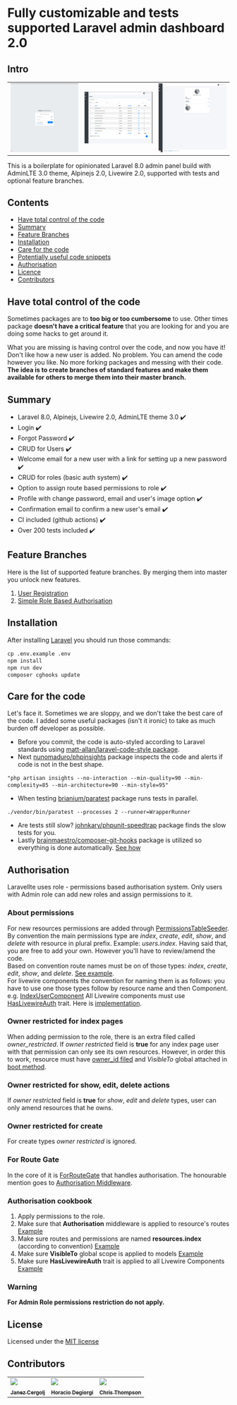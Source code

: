 # Fully customizable and tests supported Laravel admin dashboard 2.0

## Intro
<table>
<tr>
<td>
<img src="https://github.com/jcergolj/laravellte-docs/blob/master/login.png" width="250px">
</td>
<td>
<img src="https://github.com/jcergolj/laravellte-docs/blob/master/users.png" width="250px">
</td>
<td style="margin-left:20px">
<img src="https://github.com/jcergolj/laravellte-docs/blob/master/profile.png" width="250px">
</td>
</tr>
</table>

This is a boilerplate for opinionated Laravel 8.0 admin panel build with AdminLTE 3.0 theme, Alpinejs 2.0, Livewire 2.0, supported with tests and optional feature branches.

## Contents
- [Have total control of the code](#control)
- [Summary](#summary)
- [Feature Branches](#features)
- [Installation](#installation)
- [Care for the code](#code)
- [Potentially useful code snippets](#snippets)
- [Authorisation](#authorisation)
- [Licence](#licence)
- [Contributors](#contributors)

## Have total control of the code
Sometimes packages are to **too big or too cumbersome** to use. Other times package **doesn't have a critical feature** that you are looking for and you are doing some hacks to get around it.

What you are missing is having control over the code, and now you have it!
Don't like how a new user is added. No problem. You can amend the code however you like. No more forking packages and messing with their code.
**The idea is to create branches of standard features and make them available for others to merge them into their master branch.**

## Summary
* Laravel 8.0, Alpinejs, Livewire 2.0, AdminLTE theme 3.0 :heavy_check_mark:
* Login :heavy_check_mark:
* Forgot Password :heavy_check_mark:
* CRUD for Users :heavy_check_mark:
* Welcome email for a new user with a link for setting up a new password :heavy_check_mark:
* CRUD for roles (basic auth system) :heavy_check_mark:
* Option to assign route based permissions to role :heavy_check_mark:
* Profile with change password, email and user's image option :heavy_check_mark:
* Confirmation email to confirm a new user's email :heavy_check_mark:
* CI included (github actions) :heavy_check_mark:
* Over 200 tests included :heavy_check_mark:

## Feature Branches
Here is the list of supported feature branches. By merging them into master you unlock new features.
1. [User Registration](https://github.com/jcergolj/laravellte/tree/feature/registration)
2. [Simple Role Based Authorisation](https://github.com/jcergolj/laravellte/tree/feature/simple-role-based-auth)

## Installation
After installing <a href="https://laravel.com/docs/7.0/">Laravel</a> you should run those commands:
```
cp .env.example .env
npm install
npm run dev
composer cghooks update
```

## Care for the code
Let's face it. Sometimes we are sloppy, and we don't take the best care of the code. I added some useful packages (isn't it ironic) to take as much burden off developer as possible.

- Before you commit, the code is auto-styled according to Laravel standards using [matt-allan/laravel-code-style package](https://github.com/matt-allan/laravel-code-style).
- Next [nunomaduro/phpinsights](https://github.com/nunomaduro/phpinsights) package inspects the code and alerts if code is not in the best shape.
```
"php artisan insights --no-interaction --min-quality=90 --min-complexity=85 --min-architecture=90 --min-style=95"
```
- When testing [brianium/paratest](https://github.com/paratestphp/paratest) package runs tests in parallel.
```
./vendor/bin/paratest --processes 2 --runner=WrapperRunner
```
- Are tests still slow? [johnkary/phpunit-speedtrap](https://github.com/johnkary/phpunit-speedtrap) package finds the slow tests for you.
- Lastly [brainmaestro/composer-git-hooks](https://github.com/BrainMaestro/composer-git-hooks) package is utilized so everything is done automatically.
<a href="https://github.com/jcergolj/laravellte/blob/master/composer.json#L45">See how</a>

## Authorisation
Laravellte uses role - permissions based authorisation system. Only users with Admin role can add new roles and assign permissions to it.

### About permissions
For new resources permissions are added through [PermissionsTableSeeder](https://github.com/jcergolj/laravellte/blob/master/database/seeds/PermissionsTableSeeder.php). By convention the main permissions type are *index*, *create*, *edit*, *show*, and *delete* with resource in plural prefix. Example: *users.index*. Having said that, you are free to add your own. However you'll have to review/amend the code.
<br/>
Based on convention route names must be on of those types: *index*, *create*, *edit*, *show*, and *delete*.
[See example](https://github.com/jcergolj/laravellte/blob/master/routes/web.php#L49).
<br/>
For livewire components the convention for naming them is as follows: you have to use one those types follow by resource name and then Component. e.g. [IndexUserComponent](https://github.com/jcergolj/laravellte/blob/master/app/Http/Livewire/IndexUserComponent.php)
All Livewire components must use [HasLivewireAuth](https://github.com/jcergolj/laravellte/blob/master/app/Http/Livewire/IndexUserComponent.php#L11) trait. Here is [implementation](https://github.com/jcergolj/laravellte/blob/master/app/Http/Livewire/HasLivewireAuth.php).

### Owner restricted for index pages
When adding permission to the role, there is an extra filed called *owner_restricted*.
If *owner restricted* field is **true** for any index page user with that permission can only see its own resources. However, in order this to work, resource must have [owner_id filed](https://github.com/jcergolj/laravellte/blob/master/app/Providers/AppServiceProvider.php#L14) and *VisibleTo* global attached in [boot method](https://github.com/jcergolj/laravellte/blob/master/app/Models/User.php#L46).

### Owner restricted for show, edit, delete actions
If *owner restricted* field is **true** for *show*, *edit* and *delete* types, user can only amend resources that he owns.

### Owner restricted for create
For create types *owner restricted* is ignored.

### For Route Gate
In the core of it is [ForRouteGate](https://github.com/jcergolj/laravellte/blob/master/app/Services/ForRouteGate.php) that handles authorisation. The honourable mention goes to [Authorisation Middleware](https://github.com/jcergolj/laravellte/blob/master/app/Http/Middleware/Authorisation.php).

### Authorisation cookbook
1. Apply permissions to the role.
2. Make sure that **Authorisation** middleware is applied to resource's routes [Example](https://github.com/jcergolj/laravellte/blob/master/routes/web.php#L48)
3. Make sure routes and permissions are named **resources.index** (according to convention) [Example](https://github.com/jcergolj/laravellte/blob/master/routes/web.php#L49)
4. Make sure **VisibleTo** global scope is applied to models [Example](https://github.com/jcergolj/laravellte/blob/master/app/Models/User.php#L51)
5. Make sure **HasLivewireAuth** trait is applied to all Livewire Components [Example](https://github.com/jcergolj/laravellte/blob/master/app/Http/Livewire/CreateUserComponent.php#L16)

### Warning
**For Admin Role permissions restriction do not apply.**

## License
Licensed under the [MIT license](https://github.com/deployphp/deployer/blob/master/LICENSE)

## Contributors
<table>
<tr>
<td>
<a href="https://github.com/jcergolj">
<img src="https://avatars0.githubusercontent.com/u/6940394?s=460&amp;u=b4eaa035a3526a442d7d09dbf4d9d3ca63bfc1a5&amp;v=4" width="100px">
<br />
<sub>
<b>Janez Cergolj</b>
</sub>
</a>
</td>
<td>
<a href="https://github.comq/horaciod">
<img src="https://avatars3.githubusercontent.com/u/1373814?s=400&u=eee905c70aa654bd5ee2aba896e531ab6b7949d4&v=4" width="100px">
<br />
<sub>
<b>Horacio Degiorgi</b>
</sub>
</a>
</td>
<td>
<a href="https://github.com/ChrisThompsonTLDR">
<img src="https://avatars0.githubusercontent.com/u/348801?s=400&u=c87a0ad57588c43838f95899e6dcd1ef678e5793&v=4" width="100px">
<br />
<sub>
<b>Chris Thompson</b>
</sub>
</a>
</td>
</tr>
</table>
